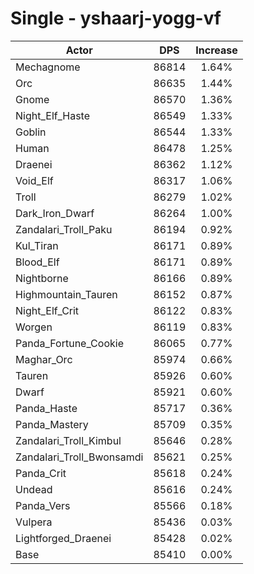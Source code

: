 # Single - yshaarj-yogg-vf
| Actor | DPS | Increase |
|---|:---:|:---:|
|Mechagnome|86814|1.64%|
|Orc|86635|1.44%|
|Gnome|86570|1.36%|
|Night_Elf_Haste|86549|1.33%|
|Goblin|86544|1.33%|
|Human|86478|1.25%|
|Draenei|86362|1.12%|
|Void_Elf|86317|1.06%|
|Troll|86279|1.02%|
|Dark_Iron_Dwarf|86264|1.00%|
|Zandalari_Troll_Paku|86194|0.92%|
|Kul_Tiran|86171|0.89%|
|Blood_Elf|86171|0.89%|
|Nightborne|86166|0.89%|
|Highmountain_Tauren|86152|0.87%|
|Night_Elf_Crit|86122|0.83%|
|Worgen|86119|0.83%|
|Panda_Fortune_Cookie|86065|0.77%|
|Maghar_Orc|85974|0.66%|
|Tauren|85926|0.60%|
|Dwarf|85921|0.60%|
|Panda_Haste|85717|0.36%|
|Panda_Mastery|85709|0.35%|
|Zandalari_Troll_Kimbul|85646|0.28%|
|Zandalari_Troll_Bwonsamdi|85621|0.25%|
|Panda_Crit|85618|0.24%|
|Undead|85616|0.24%|
|Panda_Vers|85566|0.18%|
|Vulpera|85436|0.03%|
|Lightforged_Draenei|85428|0.02%|
|Base|85410|0.00%|
